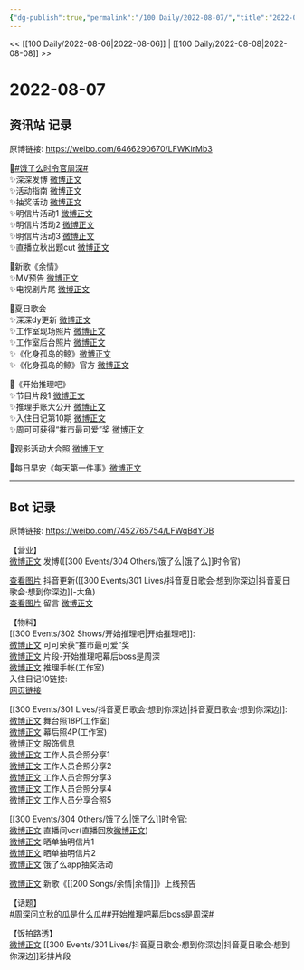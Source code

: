 ```yaml
---
{"dg-publish":true,"permalink":"/100 Daily/2022-08-07/","title":"2022-08-07","created":"2022-12-07T15:48:32.000+08:00","updated":"2023-01-09T17:24:39.331+08:00"}
---
```



<< [[100 Daily/2022-08-06\|2022-08-06]] | [[100 Daily/2022-08-08\|2022-08-08]] >>

# 2022-08-07

## 资讯站 记录

原博链接: https://weibo.com/6466290670/LFWKirMb3

🌟[#饿了么时令官周深#](https://s.weibo.com/weibo?q=%23%E9%A5%BF%E4%BA%86%E4%B9%88%E6%97%B6%E4%BB%A4%E5%AE%98%E5%91%A8%E6%B7%B1%23)  
✨深深发博 [微博正文](https://m.weibo.cn/6466290670/4799764845822617)  
✨活动指南 [微博正文](https://m.weibo.cn/6466290670/4799771678871054)  
✨抽奖活动 [微博正文](https://m.weibo.cn/6466290670/4799765051084232)  
✨明信片活动1 [微博正文](https://m.weibo.cn/6466290670/4799893212759946)  
✨明信片活动2 [微博正文](https://m.weibo.cn/6466290670/4799844742597300)  
✨明信片活动3 [微博正文](https://m.weibo.cn/6466290670/4799783740639321)  
✨直播立秋出题cut [微博正文](https://m.weibo.cn/6466290670/4799946529703507)

🌟新歌《余情》  
✨MV预告 [微博正文](https://m.weibo.cn/6466290670/4799954784619497)  
✨电视剧片尾 [微博正文](https://m.weibo.cn/6466290670/4799942856803303)

🌟夏日歌会  
✨深深dy更新 [微博正文](https://m.weibo.cn/6466290670/4799942084269468)  
✨工作室现场照片 [微博正文](https://m.weibo.cn/6466290670/4799756301764187)  
✨工作室后台照片 [微博正文](https://m.weibo.cn/6466290670/4799923101632613)  
✨《化身孤岛的鲸》[微博正文](https://m.weibo.cn/6466290670/4799781787143185)  
✨《化身孤岛的鲸》官方 [微博正文](https://m.weibo.cn/6466290670/4799779680292467)

🌟《开始推理吧》  
✨节目片段1 [微博正文](https://m.weibo.cn/6466290670/4799891073664470)  
✨推理手账大公开 [微博正文](https://m.weibo.cn/6466290670/4799834634327390)  
✨入住日记第10期 [微博正文](https://m.weibo.cn/6466290670/4799896639769840)  
✨周可可获得“推市最可爱”奖 [微博正文](https://m.weibo.cn/6466290670/4799839272960212)

🌟观影活动大合照 [微博正文](https://m.weibo.cn/6466290670/4799892868304933)

🌟每日早安《每天第一件事》[微博正文](https://m.weibo.cn/6466290670/4799747943302099)

---
## Bot 记录

原博链接: https://weibo.com/7452765754/LFWqBdYDB

【营业】  
[微博正文](https://m.weibo.cn/1736988591/4799761637444779) 发博([[300 Events/304 Others/饿了么\|饿了么]]时令官)

[查看图片](https://wx3.sinaimg.cn/large/0088n2Pggy1h4yktrtu4tj30u01hdtcc.jpg) 抖音更新([[300 Events/301 Lives/抖音夏日歌会·想到你深边\|抖音夏日歌会·想到你深边]]-大鱼)  
[查看图片](https://wx4.sinaimg.cn/large/0088n2Pggy1h4ykvew0gcj30tx06ydfz.jpg) 留言 [微博正文](https://m.weibo.cn/1736988591/4799454714795296)

【物料】  
[[300 Events/302 Shows/开始推理吧\|开始推理吧]]:  
[微博正文](https://m.weibo.cn/2162247381/4799833376556748) 可可荣获“推市最可爱”奖  
[微博正文](https://m.weibo.cn/2162247381/4799885751096470) 片段-开始推理吧幕后boss是周深  
[微博正文](https://m.weibo.cn/7478855230/4799829529595579) 推理手帐(工作室)  
入住日记10链接:  
[网页链接](https://weibo.cn/sinaurl?u=https%3A%2F%2Fv.qq.com%2Fx%2Fcover%2Fmzc00200lztprhn.html)

[[300 Events/301 Lives/抖音夏日歌会·想到你深边\|抖音夏日歌会·想到你深边]]:  
[微博正文](https://m.weibo.cn/7478855230/4799648956417980) 舞台照18P(工作室)  
[微博正文](https://m.weibo.cn/7478855230/4799914520089648) 幕后照4P(工作室)  
[微博正文](https://m.weibo.cn/7607821847/4799620167501274) 服饰信息  
[微博正文](https://m.weibo.cn/1768022233/4799781584506313) 工作人员合照分享1  
[微博正文](https://m.weibo.cn/1614614867/4799651088433736) 工作人员合照分享2  
[微博正文](https://m.weibo.cn/6004773754/4799628630823327) 工作人员合照分享3  
[微博正文](https://m.weibo.cn/1751047555/4799652480679976) 工作人员合照分享4  
[微博正文](https://m.weibo.cn/7717412244/4799912744584110) 工作人员分享合照5

[[300 Events/304 Others/饿了么\|饿了么]]时令官:  
[微博正文](https://m.weibo.cn/1786590437/4799877680470532) 直播间vcr(直播回放[微博正文](https://m.weibo.cn/7756461320/4799781790550430))  
[微博正文](https://m.weibo.cn/7756461320/4799840394149963) 晒单抽明信片1  
[微博正文](https://m.weibo.cn/2606197387/4799884454268462) 晒单抽明信片2  
[微博正文](https://m.weibo.cn/5248300719/4799761587374077) 饿了么app抽奖活动

[微博正文](https://m.weibo.cn/5248300719/4799954298343561) 新歌《[[200 Songs/余情\|余情]]》上线预告

【话题】  
[#周深问立秋的瓜是什么瓜#](https://s.weibo.com/weibo?q=%23%E5%91%A8%E6%B7%B1%E9%97%AE%E7%AB%8B%E7%A7%8B%E7%9A%84%E7%93%9C%E6%98%AF%E4%BB%80%E4%B9%88%E7%93%9C%23)[#开始推理吧幕后boss是周深#](https://s.weibo.com/weibo?q=%23%E5%BC%80%E5%A7%8B%E6%8E%A8%E7%90%86%E5%90%A7%E5%B9%95%E5%90%8Eboss%E6%98%AF%E5%91%A8%E6%B7%B1%23)

【饭拍路透】  
[微博正文](https://m.weibo.cn/7633014126/4799765076509459) [[300 Events/301 Lives/抖音夏日歌会·想到你深边\|抖音夏日歌会·想到你深边]]彩排片段
